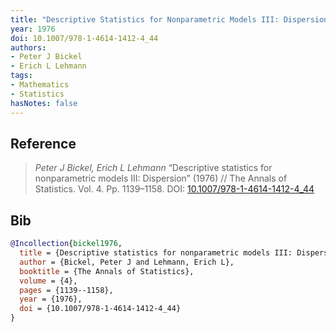 ```yaml
---
title: "Descriptive Statistics for Nonparametric Models III: Dispersion"
year: 1976
doi: 10.1007/978-1-4614-1412-4_44
authors:
- Peter J Bickel
- Erich L Lehmann
tags:
- Mathematics
- Statistics
hasNotes: false
---
```


## Reference

> <i>Peter J Bickel, Erich L Lehmann</i> “Descriptive statistics for nonparametric models III: Dispersion” (1976) // The Annals of Statistics. Vol.&nbsp;4. Pp.&nbsp;1139–1158. DOI:&nbsp;<a href='https://doi.org/10.1007/978-1-4614-1412-4_44'>10.1007/978-1-4614-1412-4_44</a>

## Bib

```bib
@Incollection{bickel1976,
  title = {Descriptive statistics for nonparametric models III: Dispersion},
  author = {Bickel, Peter J and Lehmann, Erich L},
  booktitle = {The Annals of Statistics},
  volume = {4},
  pages = {1139--1158},
  year = {1976},
  doi = {10.1007/978-1-4614-1412-4_44}
}
```

